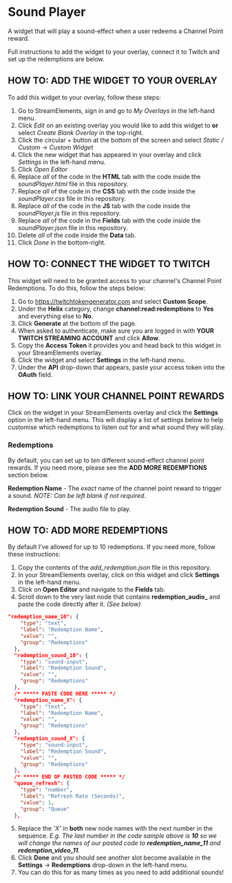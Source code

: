 # Sound Player
A widget that will play a sound-effect when a user redeems a Channel Point reward.

Full instructions to add the widget to your overlay, connect it to Twitch and set up the redemptions are below.

## HOW TO: ADD THE WIDGET TO YOUR OVERLAY
To add this widget to your overlay, follow these steps:

1. Go to StreamElements, sign in and go to *My Overlays* in the left-hand menu.
2. Click *Edit* on an existing overlay you would like to add this widget to **or** select *Create Blank Overlay* in the top-right.
3. Click the circular *+* button at the bottom of the screen and select *Static / Custom* -> *Custom Widget*
4. Click the new widget that has appeared in your overlay and click *Settings* in the left-hand menu.
5. Click *Open Editor*
6. Replace *all* of the code in the **HTML** tab with the code inside the *soundPlayer.html* file in this repository.
7. Replace *all* of the code in the **CSS** tab with the code inside the *soundPlayer.css* file in this repository.
8. Replace *all* of the code in the **JS** tab with the code inside the *soundPlayer.js* file in this repository.
9. Replace *all* of the code in the **Fields** tab with the code inside the *soundPlayer.json* file in this repository.
10. Delete *all* of the code inside the **Data** tab.
11. Click *Done* in the bottom-right.

## HOW TO: CONNECT THE WIDGET TO TWITCH
This widget will need to be granted access to your channel's Channel Point Redemptions. To do this, follow the steps below:

1. Go to https://twitchtokengenerator.com and select **Custom Scope**.
2. Under the **Helix** category, change **channel:read:redemptions** to **Yes** and everything else to **No**.
3. Click **Generate** at the bottom of the page.
4. When asked to authenticate, make sure you are logged in with **YOUR TWITCH STREAMING ACCOUNT** and click **Allow**.
5. Copy the **Access Token** it provides you and head back to this widget in your StreamElements overlay.
6. Click the widget and select **Settings** in the left-hand menu.
7. Under the **API** drop-down that appears, paste your access token into the **OAuth** field.

## HOW TO: LINK YOUR CHANNEL POINT REWARDS
Click on the widget in your StreamElements overlay and click the **Settings** option in the left-hand menu. This will display a list of settings below to help customise which redemptions to listen out for and what sound they will play.

### Redemptions
By default, you can set up to *ten* different sound-effect channel point rewards. If you need more, please see the **ADD MORE REDEMPTIONS** section below.

**Redemption Name** - The *exact* name of the channel point reward to trigger a sound. *NOTE: Can be left blank if not required*.

**Redemption Sound** - The audio file to play.

## HOW TO: ADD MORE REDEMPTIONS
By default I've allowed for up to 10 redemptions. If you need more, follow these instructions:

1. Copy the contents of the *add_redemption.json* file in this repository.
2. In your StreamElements overlay, click on this widget and click **Settings** in the left-hand menu.
3. Click on **Open Editor** and navigate to the **Fields** tab.
4. Scroll down to the very last node that contains **redemption_audio_** and paste the code directly after it. *(See below)*

```json
"redemption_name_10": {
    "type": "text",
    "label": "Redemption Name",
    "value": "",
    "group": "Redemptions"
  },
  "redemption_sound_10": {
    "type": "sound-input",
    "label": "Redemption Sound",
    "value": "",
    "group": "Redemptions"
  },
  /* ***** PASTE CODE HERE ***** */
  "redemption_name_X": {
    "type": "text",
    "label": "Redemption Name",
    "value": "",
    "group": "Redemptions"
  },
  "redemption_sound_X": {
    "type": "sound-input",
    "label": "Redemption Sound",
    "value": "",
    "group": "Redemptions"
  },
  /* ***** END OF PASTED CODE ***** */
  "queue_refresh": {
    "type": "number",
    "label": "Refresh Rate (Seconds)",
    "value": 1,
    "group": "Queue"
  },
```

5. Replace the *'X'* in **both** new node names with the next number in the sequence. *E.g. The last number in the code sample above is **10** so we will change the names of our pasted code to **redemption_name_11** and **redemption_video_11**.*
6. Click **Done** and you should see another slot become available in the **Settings** -> **Redemptions** drop-down in the left-hand menu.
7. You can do this for as many times as you need to add additional sounds!
